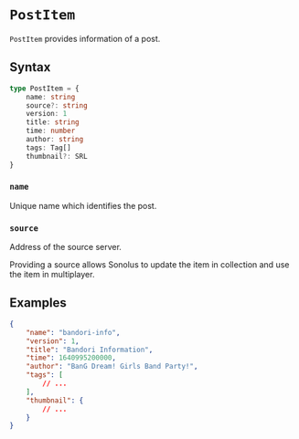 # `PostItem`

`PostItem` provides information of a post.

## Syntax

```ts
type PostItem = {
    name: string
    source?: string
    version: 1
    title: string
    time: number
    author: string
    tags: Tag[]
    thumbnail?: SRL
}
```

### `name`

Unique name which identifies the post.

### `source`

Address of the source server.

Providing a source allows Sonolus to update the item in collection and use the item in multiplayer.

## Examples

```json
{
    "name": "bandori-info",
    "version": 1,
    "title": "Bandori Information",
    "time": 1640995200000,
    "author": "BanG Dream! Girls Band Party!",
    "tags": [
        // ...
    ],
    "thumbnail": {
        // ...
    }
}
```
